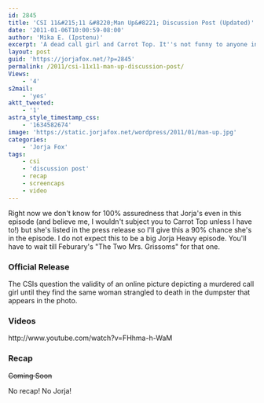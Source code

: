 ```yaml
---
id: 2845
title: 'CSI 11&#215;11 &#8220;Man Up&#8221; Discussion Post (Updated)'
date: '2011-01-06T10:00:59-08:00'
author: 'Mika E. (Ipstenu)'
excerpt: 'A dead call girl and Carrot Top. It''s not funny to anyone in tonight''s episode of CSI! <em>Edited at 9pm ET - No Jorja!</em>'
layout: post
guid: 'https://jorjafox.net/?p=2845'
permalink: /2011/csi-11x11-man-up-discussion-post/
Views:
    - '4'
s2mail:
    - 'yes'
aktt_tweeted:
    - '1'
astra_style_timestamp_css:
    - '1634582674'
image: 'https://static.jorjafox.net/wordpress/2011/01/man-up.jpg'
categories:
    - 'Jorja Fox'
tags:
    - csi
    - 'discussion post'
    - recap
    - screencaps
    - video
---
```


Right now we don't know for 100% assuredness that Jorja's even in this episode (and believe me, I wouldn't subject you to Carrot Top unless I have to!) but she's listed in the press release so I'll give this a 90% chance she's in the episode.  I do not expect this to be a big Jorja Heavy episode.  You'll have to wait till Feburary's "The Two Mrs. Grissoms" for that one.

<h3>Official Release</h3>
The CSIs question the validity of an online picture depicting a murdered call girl until they find the same woman strangled to death in the dumpster that appears in the photo.

<h3>Videos</h3>
http://www.youtube.com/watch?v=FHhma-h-WaM

<h3>Recap</h3>
<del>Coming Soon</del>

No recap! No Jorja!